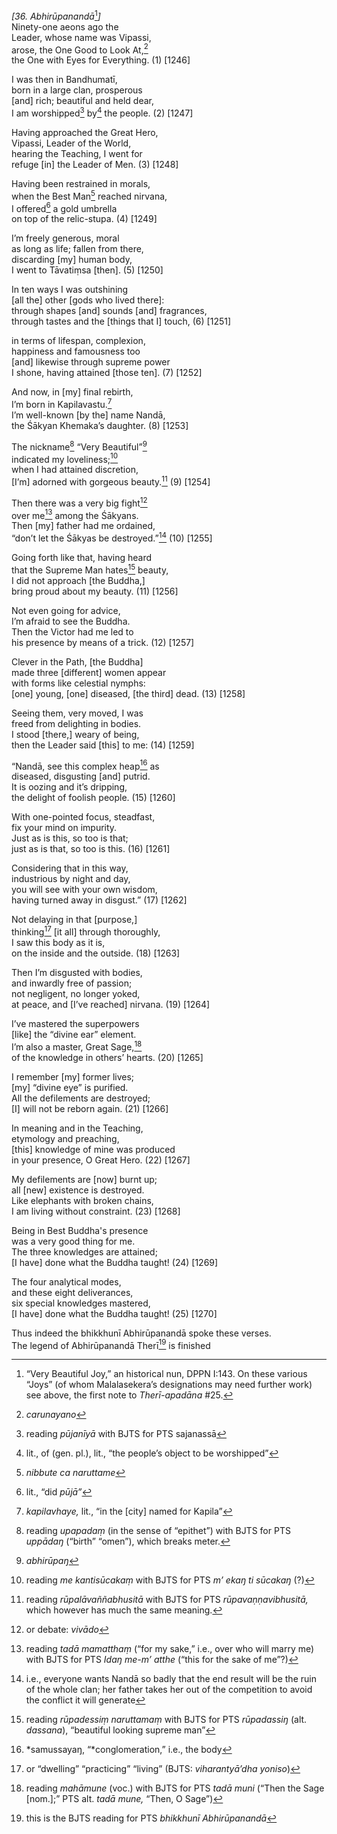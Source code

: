 *\[36. Abhirūpanandā*[^1]*\]*  
Ninety-one aeons ago the  
Leader, whose name was Vipassi,  
arose, the One Good to Look At,[^2]  
the One with Eyes for Everything. (1) \[1246\]

I was then in Bandhumatī,  
born in a large clan, prosperous  
\[and\] rich; beautiful and held dear,  
I am worshipped[^3] by[^4] the people. (2) \[1247\]

Having approached the Great Hero,  
Vipassi, Leader of the World,  
hearing the Teaching, I went for  
refuge \[in\] the Leader of Men. (3) \[1248\]

Having been restrained in morals,  
when the Best Man[^5] reached nirvana,  
I offered[^6] a gold umbrella  
on top of the relic-stupa. (4) \[1249\]

I’m freely generous, moral  
as long as life; fallen from there,  
discarding \[my\] human body,  
I went to Tāvatiṃsa \[then\]. (5) \[1250\]

In ten ways I was outshining  
\[all the\] other \[gods who lived there\]:  
through shapes \[and\] sounds \[and\] fragrances,  
through tastes and the \[things that I\] touch, (6) \[1251\]

in terms of lifespan, complexion,  
happiness and famousness too  
\[and\] likewise through supreme power  
I shone, having attained \[those ten\]. (7) \[1252\]

And now, in \[my\] final rebirth,  
I’m born in Kapilavastu.[^7]  
I’m well-known \[by the\] name Nandā,  
the Śākyan Khemaka’s daughter. (8) \[1253\]

The nickname[^8] “Very Beautiful”[^9]  
indicated my loveliness;[^10]  
when I had attained discretion,  
\[I’m\] adorned with gorgeous beauty.[^11] (9) \[1254\]

Then there was a very big fight[^12]  
over me[^13] among the Śākyans.  
Then \[my\] father had me ordained,  
“don’t let the Śākyas be destroyed.”[^14] (10) \[1255\]

Going forth like that, having heard  
that the Supreme Man hates[^15] beauty,  
I did not approach \[the Buddha,\]  
bring proud about my beauty. (11) \[1256\]

Not even going for advice,  
I’m afraid to see the Buddha.  
Then the Victor had me led to  
his presence by means of a trick. (12) \[1257\]

Clever in the Path, \[the Buddha\]  
made three \[different\] women appear  
with forms like celestial nymphs:  
\[one\] young, \[one\] diseased, \[the third\] dead. (13) \[1258\]

Seeing them, very moved, I was  
freed from delighting in bodies.  
I stood \[there,\] weary of being,  
then the Leader said \[this\] to me: (14) \[1259\]

“Nandā, see this complex heap[^16] as  
diseased, disgusting \[and\] putrid.  
It is oozing and it’s dripping,  
the delight of foolish people. (15) \[1260\]

With one-pointed focus, steadfast,  
fix your mind on impurity.  
Just as is this, so too is that;  
just as is that, so too is this. (16) \[1261\]

Considering that in this way,  
industrious by night and day,  
you will see with your own wisdom,  
having turned away in disgust.” (17) \[1262\]

Not delaying in that \[purpose,\]  
thinking[^17] \[it all\] through thoroughly,  
I saw this body as it is,  
on the inside and the outside. (18) \[1263\]

Then I’m disgusted with bodies,  
and inwardly free of passion;  
not negligent, no longer yoked,  
at peace, and \[I’ve reached\] nirvana. (19) \[1264\]

I’ve mastered the superpowers  
\[like\] the “divine ear” element.  
I’m also a master, Great Sage,[^18]  
of the knowledge in others’ hearts. (20) \[1265\]

I remember \[my\] former lives;  
\[my\] “divine eye” is purified.  
All the defilements are destroyed;  
\[I\] will not be reborn again. (21) \[1266\]

In meaning and in the Teaching,  
etymology and preaching,  
\[this\] knowledge of mine was produced  
in your presence, O Great Hero. (22) \[1267\]

My defilements are \[now\] burnt up;  
all \[new\] existence is destroyed.  
Like elephants with broken chains,  
I am living without constraint. (23) \[1268\]

Being in Best Buddha's presence  
was a very good thing for me.  
The three knowledges are attained;  
\[I have\] done what the Buddha taught! (24) \[1269\]

The four analytical modes,  
and these eight deliverances,  
six special knowledges mastered,  
\[I have\] done what the Buddha taught! (25) \[1270\]

Thus indeed the bhikkhunī Abhirūpanandā spoke these verses.  
The legend of Abhirūpanandā Therī[^19] is finished

[^1]: “Very Beautiful Joy,” an historical nun, DPPN I:143. On these
    various “Joys” (of whom Malalasekera’s designations may need further
    work) see above, the first note to *Therī-apadāna* \#25.

[^2]: *carunayano*

[^3]: reading *pūjanīyā* with BJTS for PTS sajanassā

[^4]: lit., of (gen. pl.), lit., “the people’s object to be worshipped”

[^5]: *nibbute ca naruttame*

[^6]: lit., “did *pūjā”*

[^7]: *kapilavhaye,* lit., “in the \[city\] named for Kapila”

[^8]: reading *upapadaṃ* (in the sense of “epithet”) with BJTS for PTS
    *uppādaŋ* (“birth” “omen”), which breaks meter.

[^9]: *abhirūpaŋ*

[^10]: reading *me kantisūcakaṃ* with BJTS for PTS *m’ ekaŋ ti sūcakaŋ*
    (?)

[^11]: reading *rūpalāvaññabhusitā* with BJTS for PTS
    *rūpavaṇṇavibhusitā,* which however has much the same meaning.

[^12]: or debate: *vivādo*

[^13]: reading *tadā mamatthaṃ* (“for my sake,” i.e., over who will
    marry me) with BJTS for PTS *Idaŋ me-m’ atthe* (“this for the sake
    of me”?)

[^14]: i.e., everyone wants Nandā so badly that the end result will be
    the ruin of the whole clan; her father takes her out of the
    competition to avoid the conflict it will generate

[^15]: reading *rūpadessiṃ naruttamaṃ* with BJTS for PTS *rūpadassiŋ*
    (alt. *dassana*), “beautiful looking supreme man”

[^16]: *samussayaŋ, “*conglomeration,” i.e., the body

[^17]: or “dwelling” “practicing” “living” (BJTS: *viharantyā’dha
    yoniso*)

[^18]: reading *mahāmune* (voc.) with BJTS for PTS *tadā muni* (“Then
    the Sage \[nom.\];” PTS alt. *tadā mune,* “Then, O Sage”)

[^19]: this is the BJTS reading for PTS *bhikkhunī Abhirūpanandā*
